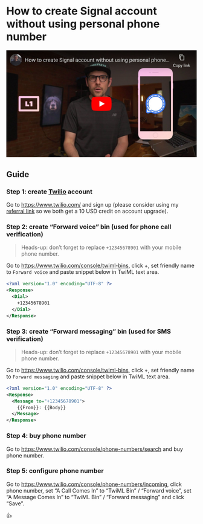 <!--
Title: How to create Signal account without using personal phone number
Description: Learn how to create Signal account without using personal phone number.
Author: Sun Knudsen <https://github.com/sunknudsen>
Contributors: Sun Knudsen <https://github.com/sunknudsen>
Reviewers:
Publication date: 2020-06-04T00:00:00.000Z
Listed: true
Pinned:
-->

# How to create Signal account without using personal phone number

[![How to create Signal account without using personal phone number](how-to-create-signal-account-without-using-personal-phone-number.jpg)](https://www.youtube.com/watch?v=b9aMJZjZ4pw "How to create Signal account without using personal phone number")

## Guide

### Step 1: create [Twilio](https://www.twilio.com/) account

Go to https://www.twilio.com/ and sign up (please consider using my [referral link](https://www.twilio.com/referral/EwWmgH) so we both get a 10 USD credit on account upgrade).

### Step 2: create “Forward voice” bin (used for phone call verification)

> Heads-up: don’t forget to replace `+12345678901` with your mobile phone number.

Go to https://www.twilio.com/console/twiml-bins, click +, set friendly name to `Forward voice` and paste snippet below in TwiML text area.

```xml
<?xml version="1.0" encoding="UTF-8" ?>
<Response>
  <Dial>
    +12345678901
  </Dial>
</Response>
```

### Step 3: create “Forward messaging” bin (used for SMS verification)

> Heads-up: don’t forget to replace `+12345678901` with your mobile phone number.

Go to https://www.twilio.com/console/twiml-bins, click +, set friendly name to `Forward messaging` and paste snippet below in TwiML text area.

```xml
<?xml version="1.0" encoding="UTF-8" ?>
<Response>
  <Message to="+12345678901">
    {{From}}: {{Body}}
  </Message>
</Response>
```

### Step 4: buy phone number

Go to https://www.twilio.com/console/phone-numbers/search and buy phone number.

### Step 5: configure phone number

Go to https://www.twilio.com/console/phone-numbers/incoming, click phone number, set “A Call Comes In” to “TwiML Bin” / “Forward voice”, set “A Message Comes In” to “TwiML Bin” / “Forward messaging” and click “Save”.

👍
